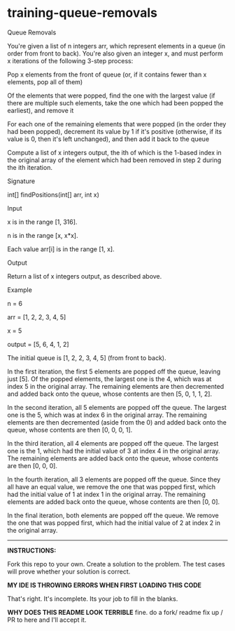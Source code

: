 # training-queue-removals
Queue Removals

You're given a list of n integers arr, which represent elements in a queue (in order from front to back). You're also given an integer x, and must perform x iterations of the following 3-step process:

Pop x elements from the front of queue (or, if it contains fewer than x elements, pop all of them)

Of the elements that were popped, find the one with the largest value (if there are multiple such elements, take the one which had been popped the earliest), and remove it

For each one of the remaining elements that were popped (in the order they had been popped), decrement its value by 1 if it's positive (otherwise, if its value is 0, then it's left unchanged), and then add it back to the queue

Compute a list of x integers output, the ith of which is the 1-based index in the original array of the element which had been removed in step 2 during the ith iteration.

Signature

int[] findPositions(int[] arr, int x)

Input

x is in the range [1, 316].

n is in the range [x, x*x].

Each value arr[i] is in the range [1, x].

Output

Return a list of x integers output, as described above.

Example

n = 6

arr = [1, 2, 2, 3, 4, 5]

x = 5

output = [5, 6, 4, 1, 2]

The initial queue is [1, 2, 2, 3, 4, 5] (from front to back).

In the first iteration, the first 5 elements are popped off the queue, leaving just [5]. Of the popped elements, the largest one is the 4, which was at index 5 in the original array. The remaining elements are then decremented and added back onto the queue, whose contents are then [5, 0, 1, 1, 2].

In the second iteration, all 5 elements are popped off the queue. The largest one is the 5, which was at index 6 in the original array. The remaining elements are then decremented (aside from the 0) and added back onto the queue, whose contents are then [0, 0, 0, 1].

In the third iteration, all 4 elements are popped off the queue. The largest one is the 1, which had the initial value of 3 at index 4 in the original array. The remaining elements are added back onto the queue, whose contents are then [0, 0, 0].

In the fourth iteration, all 3 elements are popped off the queue. Since they all have an equal value, we remove the one that was popped first, which had the initial value of 1 at index 1 in the original array. The remaining elements are added back onto the queue, whose contents are then [0, 0].

In the final iteration, both elements are popped off the queue. We remove the one that was popped first, which had the initial value of 2 at index 2 in the original array.

---
**INSTRUCTIONS:**

Fork this repo to your own. Create a solution to the problem. The test cases will prove whether your solution is correct.


**MY IDE IS THROWING ERRORS WHEN FIRST LOADING THIS CODE**

That's right. It's incomplete. Its your job to fill in the blanks.

**WHY DOES THIS README LOOK TERRIBLE**
fine. do a fork/ readme fix up / PR to here and I'll accept it.